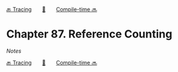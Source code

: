 [🔙 Tracing][previous-chapter]&nbsp;&nbsp;&nbsp;&nbsp;&nbsp;&nbsp;&nbsp;[🏡][readme]&nbsp;&nbsp;&nbsp;&nbsp;&nbsp;&nbsp;&nbsp;[Compile-time 🔜][upcoming-chapter]

# Chapter 87. Reference Counting

_Notes_

[🔙 Tracing][previous-chapter]&nbsp;&nbsp;&nbsp;&nbsp;&nbsp;&nbsp;&nbsp;[🏡][readme]&nbsp;&nbsp;&nbsp;&nbsp;&nbsp;&nbsp;&nbsp;[Compile-time 🔜][upcoming-chapter]

[readme]: README.md
[previous-chapter]: ch086-tracing.md
[upcoming-chapter]: ch088-compile-time.md